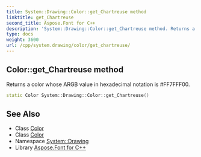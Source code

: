 ```yaml
---
title: System::Drawing::Color::get_Chartreuse method
linktitle: get_Chartreuse
second_title: Aspose.Font for C++
description: 'System::Drawing::Color::get_Chartreuse method. Returns a color whose ARGB value in hexadecimal notation is #FF7FFF00 in C++.'
type: docs
weight: 3600
url: /cpp/system.drawing/color/get_chartreuse/
---
```

## Color::get_Chartreuse method


Returns a color whose ARGB value in hexadecimal notation is #FF7FFF00.

```cpp
static Color System::Drawing::Color::get_Chartreuse()
```

## See Also

* Class [Color](../)
* Class [Color](../)
* Namespace [System::Drawing](../../)
* Library [Aspose.Font for C++](../../../)
